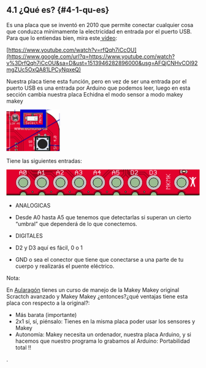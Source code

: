 ## 4.1 ¿Qué es? {#4-1-qu-es}

Es una placa que se inventó en 2010 que permite conectar cualquier cosa que conduzca mínimamente la electricidad en entrada por el puerto USB. Para que lo entiendas bien, mira este[ vídeo](https://www.google.com/url?q=https://www.youtube.com/watch?v%3DrfQqh7iCcOU&sa=D&ust=1513946282896000&usg=AFQjCNHvCOl92mgZUc5OxQA81LPCyNqxeQ):

[https://www.youtube.com/watch?v=rfQqh7iCcOU](https://www.google.com/url?q=https://www.youtube.com/watch?v%3DrfQqh7iCcOU&sa=D&ust=1513946282896000&usg=AFQjCNHvCOl92mgZUc5OxQA81LPCyNqxeQ)

Nuestra placa tiene esta función, pero en vez de ser una entrada por el puerto USB es una entrada por Arduino que podemos leer, luego en esta sección cambia nuestra placa Echidna el modo sensor a modo makey makey

![](images/image4.png)

Tiene las siguientes entradas:

![](images/image59.png)

*   ANALOGICAS

*   Desde A0 hasta A5 que tenemos que detectarlas si superan un cierto “umbral” que dependerá de lo que conectemos.

*   DIGITALES

*   D2 y D3 aquí es fácil, 0 o 1

*   GND o sea el conector que tiene que conectarse a una parte de tu cuerpo y realizarás el puente eléctrico.

Nota:

En [Aularagón](https://www.google.com/url?q=http://moodle.catedu.es/&sa=D&ust=1513946282898000&usg=AFQjCNFbbdhoQZIogmh59s6_ZIDyenPqFA) tienes un curso de manejo de la Makey Makey original Scractch avanzado y Makey Makey ¿entonces?¿qué ventajas tiene esta placa con respecto a la original?:

*   Más barata (importante)
*   2x1 sí, sí, piénsalo: Tienes en la misma placa poder usar los sensores y Makey
*   Autonomía: Makey necesita un ordenador, nuestra placa Arduino, y si hacemos que nuestro programa lo grabamos al Arduino: Portabilidad total !!

.
